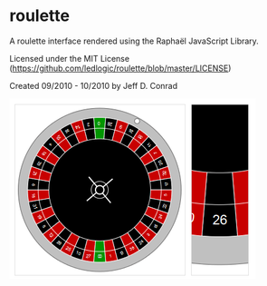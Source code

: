 roulette
========

A roulette interface rendered using the Raphaël JavaScript Library.

Licensed under the MIT License (https://github.com/ledlogic/roulette/blob/master/LICENSE)

Created 09/2010 - 10/2010 by Jeff D. Conrad

![Screenshot](roulette.gif)